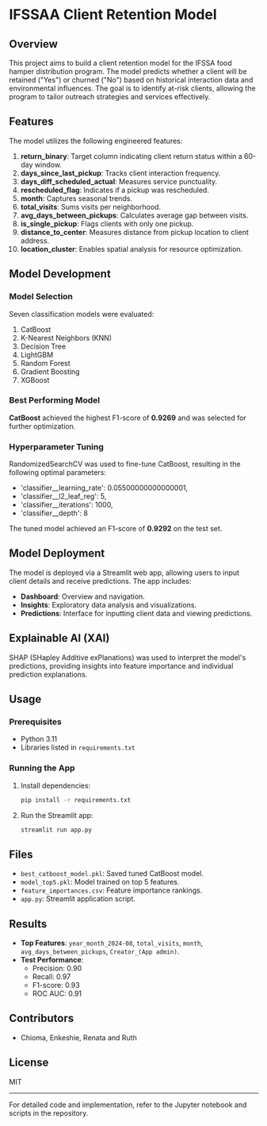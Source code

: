 # IFSSAA Client Retention Model

## Overview
This project aims to build a client retention model for the IFSSA food hamper distribution program. The model predicts whether a client will be retained ("Yes") or churned ("No") based on historical interaction data and environmental influences. The goal is to identify at-risk clients, allowing the program to tailor outreach strategies and services effectively.

## Features
The model utilizes the following engineered features:
1. **return_binary**: Target column indicating client return status within a 60-day window.
2. **days_since_last_pickup**: Tracks client interaction frequency.
3. **days_diff_scheduled_actual**: Measures service punctuality.
4. **rescheduled_flag**: Indicates if a pickup was rescheduled.
5. **month**: Captures seasonal trends.
6. **total_visits**: Sums visits per neighborhood.
7. **avg_days_between_pickups**: Calculates average gap between visits.
8. **is_single_pickup**: Flags clients with only one pickup.
9. **distance_to_center**: Measures distance from pickup location to client address.
10. **location_cluster**: Enables spatial analysis for resource optimization.

## Model Development
### Model Selection
Seven classification models were evaluated:
1. CatBoost
2. K-Nearest Neighbors (KNN)
3. Decision Tree
4. LightGBM
5. Random Forest
6. Gradient Boosting
7. XGBoost

### Best Performing Model
**CatBoost** achieved the highest F1-score of **0.9269** and was selected for further optimization.

### Hyperparameter Tuning
RandomizedSearchCV was used to fine-tune CatBoost, resulting in the following optimal parameters:
- 'classifier__learning_rate': 0.05500000000000001,
- 'classifier__l2_leaf_reg': 5,
- 'classifier__iterations': 1000,
- 'classifier__depth': 8

The tuned model achieved an F1-score of **0.9292** on the test set.

## Model Deployment
The model is deployed via a Streamlit web app, allowing users to input client details and receive predictions. The app includes:
- **Dashboard**: Overview and navigation.
- **Insights**: Exploratory data analysis and visualizations.
- **Predictions**: Interface for inputting client data and viewing predictions.

## Explainable AI (XAI)
SHAP (SHapley Additive exPlanations) was used to interpret the model's predictions, providing insights into feature importance and individual prediction explanations.

## Usage
### Prerequisites
- Python 3.11
- Libraries listed in `requirements.txt`

### Running the App
1. Install dependencies:
   ```bash
   pip install -r requirements.txt
   ```
2. Run the Streamlit app:
   ```bash
   streamlit run app.py
   ```

## Files
- `best_catboost_model.pkl`: Saved tuned CatBoost model.
- `model_top5.pkl`: Model trained on top 5 features.
- `feature_importances.csv`: Feature importance rankings.
- `app.py`: Streamlit application script.

## Results
- **Top Features**: `year_month_2024-08`, `total_visits`, `month`, `avg_days_between_pickups`, `Creator_(App admin)`.
- **Test Performance**:
  - Precision: 0.90
  - Recall: 0.97
  - F1-score: 0.93
  - ROC AUC: 0.91

## Contributors
- Chioma, Enkeshie, Renata and Ruth

## License
MIT

---

For detailed code and implementation, refer to the Jupyter notebook and scripts in the repository.
